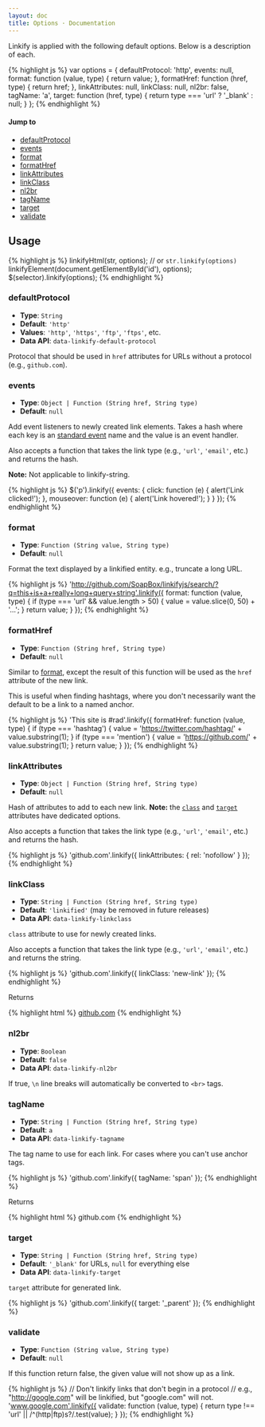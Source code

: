 ```yaml
---
layout: doc
title: Options · Documentation
---
```


Linkify is applied with the following default options. Below is a description of each.

{% highlight js %}
var options = {
  defaultProtocol: 'http',
  events: null,
  format: function (value, type) {
    return value;
  },
  formatHref: function (href, type) {
    return href;
  },
  linkAttributes: null,
  linkClass: null,
  nl2br: false,
  tagName: 'a',
  target: function (href, type) {
    return type === 'url' ? '_blank' : null;
  }
};
{% endhighlight %}

#### Jump to

* [defaultProtocol](#defaultprotocol)
* [events](#events)
* [format](#format)
* [formatHref](#formathref)
* [linkAttributes](#linkattributes)
* [linkClass](#linkclass)
* [nl2br](#nl2br)
* [tagName](#tagname)
* [target](#target)
* [validate](#validate)

## Usage

{% highlight js %}
linkifyHtml(str, options); // or `str.linkify(options)`
linkifyElement(document.getElementById('id'), options);
$(selector).linkify(options);
{% endhighlight %}

### defaultProtocol

* **Type**: `String`
* **Default**: `'http'`
* **Values**: `'http'`, `'https'`, `'ftp'`, `'ftps'`, etc.
* **Data API**: `data-linkify-default-protocol`

Protocol that should be used in `href` attributes for URLs without a protocol (e.g., `github.com`).

### events

* **Type**: `Object | Function (String href, String type)`
* **Default**: `null`

Add event listeners to newly created link elements. Takes a hash where each key is an [standard event](https://developer.mozilla.org/en-US/docs/Web/Events) name and the value is an event handler.

Also accepts a function that takes the link type (e.g., `'url'`, `'email'`, etc.) and returns the hash.

**Note:** Not applicable to linkify-string.

{% highlight js %}
$('p').linkify({
  events: {
    click: function (e) {
      alert('Link clicked!');
    },
    mouseover: function (e) {
      alert('Link hovered!');
    }
  }
});
{% endhighlight %}

### format

* **Type**: `Function (String value, String type)`
* **Default**: `null`

Format the text displayed by a linkified entity. e.g., truncate a long URL.

{% highlight js %}
'http://github.com/SoapBox/linkifyjs/search/?q=this+is+a+really+long+query+string'.linkify({
  format: function (value, type) {
    if (type === 'url' && value.length > 50) {
      value = value.slice(0, 50) + '…';
    }
    return value;
  }
});
{% endhighlight %}

### formatHref

* **Type**: `Function (String href, String type)`
* **Default**: `null`

Similar to [format](#format), except the result of this function will be used as the `href` attribute of the new link.

This is useful when finding hashtags, where you don't necessarily want the default to be a link to a named anchor.

{% highlight js %}
'This site is #rad'.linkify({
  formatHref: function (value, type) {
    if (type === 'hashtag') {
      value = 'https://twitter.com/hashtag/' + value.substring(1);
    }
    if (type === 'mention') {
      value = 'https://github.com/' + value.substring(1);
    }
    return value;
  }
});
{% endhighlight %}

### linkAttributes

* **Type**: `Object | Function (String href, String type)`
* **Default**: `null`

Hash of attributes to add to each new link. **Note:** the [`class`](#linkClass) and [`target`](#target) attributes have dedicated options.

Also accepts a function that takes the link type (e.g., `'url'`, `'email'`, etc.) and returns the hash.


{% highlight js %}
'github.com'.linkify({
  linkAttributes: {
    rel: 'nofollow'
  }
});
{% endhighlight %}

### linkClass

* **Type**: `String | Function (String href, String type)`
* **Default**: `'linkified'` (may be removed in future releases)
* **Data API**: `data-linkify-linkclass`

`class` attribute to use for newly created links.

Also accepts a function that takes the link type (e.g., `'url'`, `'email'`, etc.) and returns the string.

{% highlight js %}
'github.com'.linkify({
  linkClass: 'new-link'
});
{% endhighlight %}

Returns

{% highlight html %}
<a href="http://github.com" class="new-link">github.com</a>
{% endhighlight %}

### nl2br

* **Type**: `Boolean`
* **Default**: `false`
* **Data API**: `data-linkify-nl2br`

If true, `\n` line breaks will automatically be converted to `<br>` tags.

### tagName

* **Type**: `String | Function (String href, String type)`
* **Default**: `a`
* **Data API**: `data-linkify-tagname`

The tag name to use for each link. For cases where you can't use anchor tags.

{% highlight js %}
'github.com'.linkify({
  tagName: 'span'
});
{% endhighlight %}

Returns

{% highlight html %}
<span href="http://github.com">github.com</span>
{% endhighlight %}

### target

* **Type**: `String | Function (String href, String type)`
* **Default**: `'_blank'` for URLs, `null` for everything else
* **Data API**: `data-linkify-target`

`target` attribute for generated link.

{% highlight js %}
'github.com'.linkify({
  target: '_parent'
});
{% endhighlight %}

### validate

* **Type**: `Function (String value, String type)`
* **Default**: `null`

If this function return false, the given value will not show up as a link.

{% highlight js %}
// Don't linkify links that don't begin in a protocol
// e.g., "http://google.com" will be linkified, but "google.com" will not.
'www.google.com'.linkify({
  validate: function (value, type) {
    return type !== 'url' || /^(http|ftp)s?/.test(value);
  }
});
{% endhighlight %}
